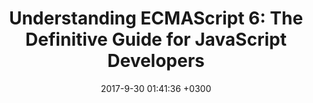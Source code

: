 ---
layout: book-note
title:  "Understanding ECMAScript 6: The Definitive Guide for JavaScript Developers"
date:   2017-9-30 01:41:36 +0300
categories: book-notes
image: https://images-na.ssl-images-amazon.com/images/I/51CTCtyHlsL._SX376_BO1,204,203,200_.jpg
bookCategory: Programming, Javascript
bookLink: https://www.amazon.com/Understanding-ECMAScript-Definitive-JavaScript-Developers/dp/1593277571/
---